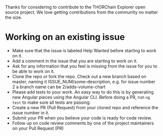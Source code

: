 Thanks for considering to contribute to the THORChain Explorer open source project. We love getting contributions from the community no matter the size.

# Working on an existing issue

- Make sure that the issue is labeled Help Wanted before starting to work on it.
- Add a comment in the issue that you are starting to work on it.
- Ask for any information that you feel is missing from the issue for you to be able to work on it.
- Clone the repo or fork the repo. Check out a new branch based on master, naming it ISSUE_NUM/some-description, 
e.g. for issue number 2 a branch name can be  2/adds-volume-chart
- Please add tests to your work. An easy way to do this is by generating new Angular pieces using the Angular CLI.
Before doing a PR, run `ng test` to make sure all tests are passing.
- Create a new PR (Pull Request) from your cloned repo and reference the issue number in it.
- Submit your PR when you believe your code is ready for code review.
- Follow up on code review comments by one of the project maintainers on your Pull Request (PR)
